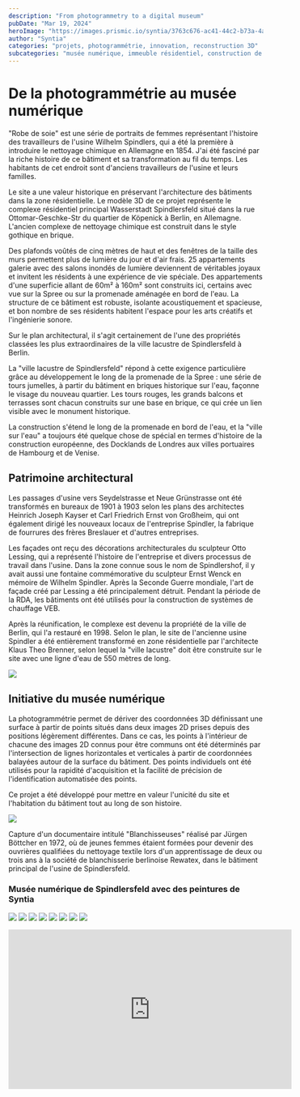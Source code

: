 ```yaml
---
description: "From photogrammetry to a digital museum"
pubDate: "Mar 19, 2024"
heroImage: "https://images.prismic.io/syntia/3763c676-ac41-44c2-b73a-4a1e78b4e71d_707387.jpg?auto=compress,format"
author: "Syntia"
categories: "projets, photogrammétrie, innovation, reconstruction 3D"
subcategories: "musée numérique, immeuble résidentiel, construction de site, propriété, logement"
---
```


# De la photogrammétrie au musée numérique

"Robe de soie" est une série de portraits de femmes représentant l'histoire des
travailleurs de l'usine Wilhelm Spindlers, qui a été la première à introduire le
nettoyage chimique en Allemagne en 1854. J'ai été fasciné par la riche histoire
de ce bâtiment et sa transformation au fil du temps. Les habitants de cet
endroit sont d'anciens travailleurs de l'usine et leurs familles.

Le site a une valeur historique en préservant l'architecture des bâtiments dans
la zone résidentielle. Le modèle 3D de ce projet représente le complexe
résidentiel principal Wasserstadt Spindlersfeld situé dans la rue
Ottomar-Geschke-Str du quartier de Köpenick à Berlin, en Allemagne. L'ancien
complexe de nettoyage chimique est construit dans le style gothique en brique.

Des plafonds voûtés de cinq mètres de haut et des fenêtres de la taille des murs
permettent plus de lumière du jour et d'air frais. 25 appartements galerie avec
des salons inondés de lumière deviennent de véritables joyaux et invitent les
résidents à une expérience de vie spéciale. Des appartements d'une superficie
allant de 60m² à 160m² sont construits ici, certains avec vue sur la Spree ou
sur la promenade aménagée en bord de l'eau. La structure de ce bâtiment est
robuste, isolante acoustiquement et spacieuse, et bon nombre de ses résidents
habitent l'espace pour les arts créatifs et l'ingénierie sonore.

Sur le plan architectural, il s'agit certainement de l'une des propriétés
classées les plus extraordinaires de la ville lacustre de Spindlersfeld à
Berlin.

La "ville lacustre de Spindlersfeld" répond à cette exigence particulière grâce
au développement le long de la promenade de la Spree : une série de tours
jumelles, à partir du bâtiment en briques historique sur l'eau, façonne le
visage du nouveau quartier. Les tours rouges, les grands balcons et terrasses
sont chacun construits sur une base en brique, ce qui crée un lien visible avec
le monument historique.

La construction s'étend le long de la promenade en bord de l'eau, et la "ville
sur l'eau" a toujours été quelque chose de spécial en termes d'histoire de la
construction européenne, des Docklands de Londres aux villes portuaires de
Hambourg et de Venise.

## Patrimoine architectural

Les passages d'usine vers Seydelstrasse et Neue Grünstrasse ont été transformés
en bureaux de 1901 à 1903 selon les plans des architectes Heinrich Joseph Kayser
et Carl Friedrich Ernst von Großheim, qui ont également dirigé les nouveaux
locaux de l'entreprise Spindler, la fabrique de fourrures des frères Breslauer
et d'autres entreprises.

Les façades ont reçu des décorations architecturales du sculpteur Otto Lessing,
qui a représenté l'histoire de l'entreprise et divers processus de travail dans
l'usine. Dans la zone connue sous le nom de Spindlershof, il y avait aussi une
fontaine commémorative du sculpteur Ernst Wenck en mémoire de Wilhelm Spindler.
Après la Seconde Guerre mondiale, l'art de façade créé par Lessing a été
principalement détruit. Pendant la période de la RDA, les bâtiments ont été
utilisés pour la construction de systèmes de chauffage VEB.

Après la réunification, le complexe est devenu la propriété de la ville de
Berlin, qui l'a restauré en 1998. Selon le plan, le site de l'ancienne usine
Spindler a été entièrement transformé en zone résidentielle par l'architecte
Klaus Theo Brenner, selon lequel la "ville lacustre" doit être construite sur le
site avec une ligne d'eau de 550 mètres de long.

![](https://images.prismic.io/syntia/d131c92c-896f-4e1d-b70a-3b7b37c0fbb5_707396.jpg?auto=compress,format)

## Initiative du musée numérique

La photogrammétrie permet de dériver des coordonnées 3D définissant une surface
à partir de points situés dans deux images 2D prises depuis des positions
légèrement différentes. Dans ce cas, les points à l'intérieur de chacune des
images 2D connus pour être communs ont été déterminés par l'intersection de
lignes horizontales et verticales à partir de coordonnées balayées autour de la
surface du bâtiment. Des points individuels ont été utilisés pour la rapidité
d'acquisition et la facilité de précision de l'identification automatisée des
points.

Ce projet a été développé pour mettre en valeur l'unicité du site et
l'habitation du bâtiment tout au long de son histoire.

![](https://images.prismic.io/syntia/17b3faa3-0f75-4cdb-a012-3bf70e3376e3_2024031913939.png?auto=compress,format)

Capture d'un documentaire intitulé "Blanchisseuses" réalisé par Jürgen Böttcher
en 1972, où de jeunes femmes étaient formées pour devenir des ouvrières
qualifiées du nettoyage textile lors d'un apprentissage de deux ou trois ans à
la société de blanchisserie berlinoise Rewatex, dans le bâtiment principal de
l'usine de Spindlersfeld.

### Musée numérique de Spindlersfeld avec des peintures de Syntia

![](https://images.prismic.io/syntia/3763c676-ac41-44c2-b73a-4a1e78b4e71d_707387.jpg?auto=compress,format)
![](https://images.prismic.io/syntia/2efe43b7-373e-42b1-acbf-7f879334234f_707400.jpg?auto=compress,format)
![](https://images.prismic.io/syntia/fbf64ef1-e0b5-4627-a854-4f3c0d0b1c1d_707380.jpg?auto=compress,format)
![](https://images.prismic.io/syntia/bdb9ce60-448b-45c7-ae11-86b99d291563_707381.jpg?auto=compress,format)
![](https://images.prismic.io/syntia/9a9df815-29ac-41e8-91d0-ea35202b2a29_707383.jpg?auto=compress,format)
![](https://images.prismic.io/syntia/8ab41c4f-d221-4b22-94a8-be34e3a1d621_707378.jpg?auto=compress,format)
![](https://images.prismic.io/syntia/e492f0e5-ef35-481a-8137-5e20d3dd4f46_707390.jpg?auto=compress,format)
![](https://images.prismic.io/syntia/d7985a4c-494a-4542-b913-3a0e2de1ec9c_707377.jpg?auto=compress,format)

<iframe width="560" height="315" src="https://www.youtube.com/embed/25ct0Bk35r8?si=3rKStT4GCtSAmY-x" title="YouTube video player" frameborder="0" allow="accelerometer; autoplay; clipboard-write; encrypted-media; gyroscope; picture-in-picture; web-share" allowfullscreen></iframe>
